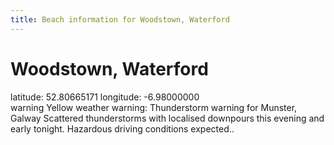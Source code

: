 ```yaml
---
title: Beach information for Woodstown, Waterford
---
```

# Woodstown, Waterford 

<div class="location-info">latitude: 52.80665171 longitude: -6.98000000</div>
<div id="met-eireann-warnings"><span class="material-icons yellow-warning">warning</span>&nbsp;Yellow weather warning: Thunderstorm warning for Munster, Galway Scattered thunderstorms with localised downpours this evening and early tonight. Hazardous driving conditions expected..&nbsp;</div>
<div></div>